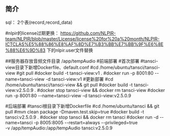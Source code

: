 ## 简介
sql：
2个表(record,record_data)

#nlpir的license过期更换：
https://github.com/NLPIR-team/NLPIR/blob/master/License/license%20for%20a%20month/NLPIR-ICTCLAS%E5%88%86%E8%AF%8D%E7%B3%BB%E7%BB%9F%E6%8E%88%E6%9D%83
下的nlpir.user文件替换

##服务器存放音频文件目录
/app/tempAudio
#前端部署
#首次部署
#tansci-view目录下新增Dockerfile、default.conf
#cd /home/ubuntu/tansci/tansci-view
#git pull
#docker build -t tansci-view:v1 .
#docker run -p 8001:80 --name=tansci-view -d tansci-view:v1
#更新部署
#cd /home/ubuntu/tansci/tansci-view && git pull
#docker build -t tansci-view:v2.5.0.9 .
#docker stop tansci-view && docker rm tansci-view
#docker run -p 8001:80 --name=tansci-view -d tansci-view:v2.5.0.9

#后端部署
    #tansci根目录下新增Dockerfile
#cd /home/ubuntu/tansci && git pull
#mvn clean package -Dmaven.test.skip=true
#docker build -t tansci:v2.5.0.9 .
#docker stop tansci && docker rm tansci
#docker run -d --name=tansci -p 8005:8005  --restart=always --privileged=true \
-v /app/tempAudio:/app/tempAudio tansci:v2.5.0.9